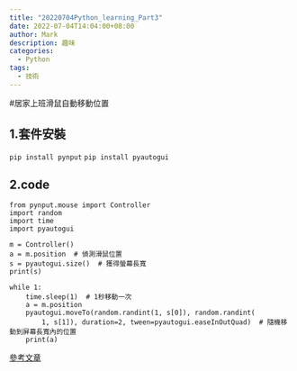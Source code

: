 ```yaml
---
title: "20220704Python_learning_Part3"
date: 2022-07-04T14:04:00+08:00
author: Mark
description: 趣味
categories:
  - Python
tags:
  - 技術
---
```


#居家上班滑鼠自動移動位置

## 1.套件安裝
`pip install pynput`
`pip install pyautogui`

## 2.code

    from pynput.mouse import Controller
    import random
    import time
    import pyautogui
    
    m = Controller()
    a = m.position  # 偵測滑鼠位置
    s = pyautogui.size()  # 獲得螢幕長寬
    print(s)
    
    while 1:
        time.sleep(1)  # 1秒移動一次
        a = m.position
        pyautogui.moveTo(random.randint(1, s[0]), random.randint(
            1, s[1]), duration=2, tween=pyautogui.easeInOutQuad)  # 隨機移動到屏幕長寬內的位置
        print(a)

[參考文章](https://ithelp.ithome.com.tw/articles/10263995)